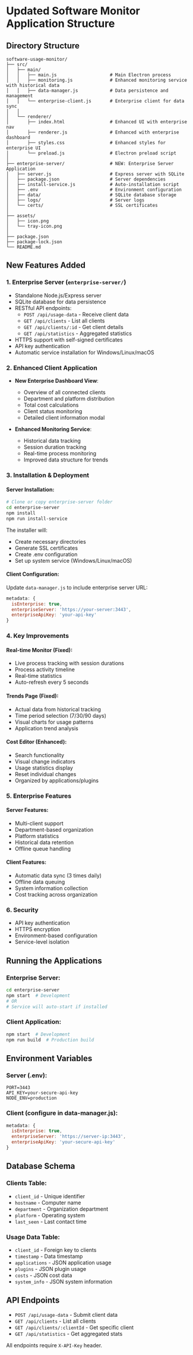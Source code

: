 # Updated Software Monitor Application Structure

## Directory Structure

```
software-usage-monitor/
├── src/
│   ├── main/
│   │   ├── main.js                    # Main Electron process
│   │   ├── monitoring.js              # Enhanced monitoring service with historical data
│   │   ├── data-manager.js            # Data persistence and management
│   │   └── enterprise-client.js       # Enterprise client for data sync
│   │
│   └── renderer/
│       ├── index.html                 # Enhanced UI with enterprise nav
│       ├── renderer.js                # Enhanced with enterprise dashboard
│       ├── styles.css                 # Enhanced styles for enterprise UI
│       └── preload.js                 # Electron preload script
│
├── enterprise-server/                 # NEW: Enterprise Server Application
│   ├── server.js                      # Express server with SQLite
│   ├── package.json                   # Server dependencies
│   ├── install-service.js             # Auto-installation script
│   ├── .env                           # Environment configuration
│   ├── data/                          # SQLite database storage
│   ├── logs/                          # Server logs
│   └── certs/                         # SSL certificates
│
├── assets/
│   ├── icon.png
│   └── tray-icon.png
│
├── package.json
├── package-lock.json
└── README.md
```

## New Features Added

### 1. **Enterprise Server** (`enterprise-server/`)
- Standalone Node.js/Express server
- SQLite database for data persistence
- RESTful API endpoints:
  - `POST /api/usage-data` - Receive client data
  - `GET /api/clients` - List all clients
  - `GET /api/clients/:id` - Get client details
  - `GET /api/statistics` - Aggregated statistics
- HTTPS support with self-signed certificates
- API key authentication
- Automatic service installation for Windows/Linux/macOS

### 2. **Enhanced Client Application**
- **New Enterprise Dashboard View**:
  - Overview of all connected clients
  - Department and platform distribution
  - Total cost calculations
  - Client status monitoring
  - Detailed client information modal
  
- **Enhanced Monitoring Service**:
  - Historical data tracking
  - Session duration tracking
  - Real-time process monitoring
  - Improved data structure for trends

### 3. **Installation & Deployment**

#### Server Installation:
```bash
# Clone or copy enterprise-server folder
cd enterprise-server
npm install
npm run install-service
```

The installer will:
- Create necessary directories
- Generate SSL certificates
- Create .env configuration
- Set up system service (Windows/Linux/macOS)

#### Client Configuration:
Update `data-manager.js` to include enterprise server URL:
```javascript
metadata: {
  isEnterprise: true,
  enterpriseServer: 'https://your-server:3443',
  enterpriseApiKey: 'your-api-key'
}
```

### 4. **Key Improvements**

#### Real-time Monitor (Fixed):
- Live process tracking with session durations
- Process activity timeline
- Real-time statistics
- Auto-refresh every 5 seconds

#### Trends Page (Fixed):
- Actual data from historical tracking
- Time period selection (7/30/90 days)
- Visual charts for usage patterns
- Application trend analysis

#### Cost Editor (Enhanced):
- Search functionality
- Visual change indicators
- Usage statistics display
- Reset individual changes
- Organized by applications/plugins

### 5. **Enterprise Features**

#### Server Features:
- Multi-client support
- Department-based organization
- Platform statistics
- Historical data retention
- Offline queue handling

#### Client Features:
- Automatic data sync (3 times daily)
- Offline data queuing
- System information collection
- Cost tracking across organization

### 6. **Security**
- API key authentication
- HTTPS encryption
- Environment-based configuration
- Service-level isolation

## Running the Applications

### Enterprise Server:
```bash
cd enterprise-server
npm start  # Development
# OR
# Service will auto-start if installed
```

### Client Application:
```bash
npm start  # Development
npm run build  # Production build
```

## Environment Variables

### Server (.env):
```
PORT=3443
API_KEY=your-secure-api-key
NODE_ENV=production
```

### Client (configure in data-manager.js):
```javascript
metadata: {
  isEnterprise: true,
  enterpriseServer: 'https://server-ip:3443',
  enterpriseApiKey: 'your-secure-api-key'
}
```

## Database Schema

### Clients Table:
- `client_id` - Unique identifier
- `hostname` - Computer name
- `department` - Organization department
- `platform` - Operating system
- `last_seen` - Last contact time

### Usage Data Table:
- `client_id` - Foreign key to clients
- `timestamp` - Data timestamp
- `applications` - JSON application usage
- `plugins` - JSON plugin usage
- `costs` - JSON cost data
- `system_info` - JSON system information

## API Endpoints

- `POST /api/usage-data` - Submit client data
- `GET /api/clients` - List all clients
- `GET /api/clients/:clientId` - Get specific client
- `GET /api/statistics` - Get aggregated stats

All endpoints require `X-API-Key` header.